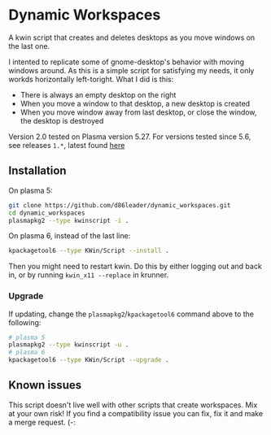 # Dynamic Workspaces

A kwin script that creates and deletes desktops as you move windows on the last one.

I intented to replicate some of gnome-desktop's behavior with moving windows around.
As this is a simple script for satisfying my needs,
it only workds horizontally left-toright.
What I did is this:

- There is always an empty desktop on the right
- When you move a window to that desktop, a new desktop is created
- When you move window away from last desktop, or close the window,
  the desktop is destroyed

Version 2.0 tested on Plasma version 5.27. For versions tested since 5.6, see
releases `1.*`, latest found
[here](https://github.com/d86leader/dynamic_workspaces/releases/tag/v1.0.1)

## Installation

On plasma 5:

``` bash
git clone https://github.com/d86leader/dynamic_workspaces.git
cd dynamic_workspaces
plasmapkg2 --type kwinscript -i .
```

On plasma 6, instead of the last line:

```sh
kpackagetool6 --type KWin/Script --install .
```

Then you might need to restart kwin. Do this by either logging out and back in, or by running `kwin_x11 --replace` in krunner.

### Upgrade

If updating, change the `plasmapkg2`/`kpackagetool6` command above to the following:

``` bash
# plasma 5
plasmapkg2 --type kwinscript -u .
# plasma 6
kpackagetool6 --type KWin/Script --upgrade .
```

## Known issues

This script doesn't live well with other scripts that create workspaces.
Mix at your own risk!
If you find a compatibility issue you can fix, fix it and make a merge request. (-:
